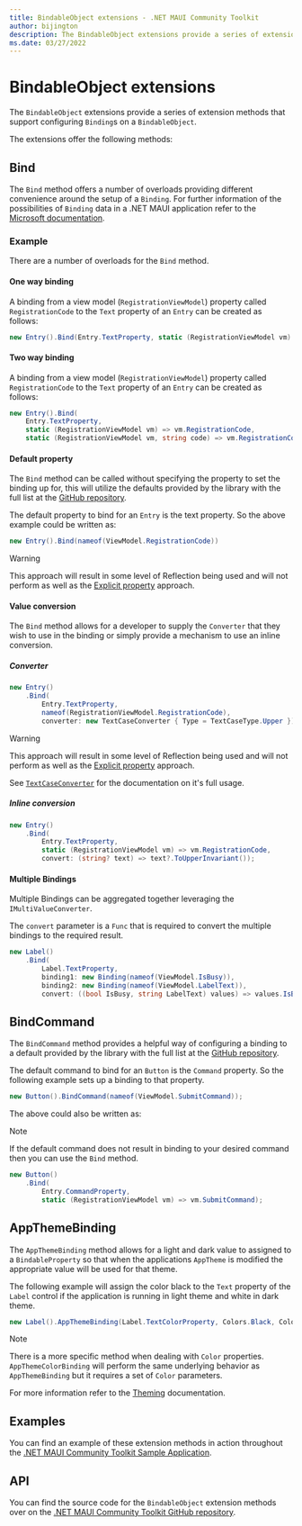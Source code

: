 ```yaml
---
title: BindableObject extensions - .NET MAUI Community Toolkit
author: bijington
description: The BindableObject extensions provide a series of extension methods that support configuring Bindings on a BindableObject.
ms.date: 03/27/2022
---
```


# BindableObject extensions

The `BindableObject` extensions provide a series of extension methods that support configuring `Binding`s on a `BindableObject`.

The extensions offer the following methods:

## Bind

The `Bind` method offers a number of overloads providing different convenience around the setup of a `Binding`. For further information of the possibilities of `Binding` data in a .NET MAUI application refer to the [Microsoft documentation](/dotnet/maui/fundamentals/data-binding/).

### Example

There are a number of overloads for the `Bind` method.

#### One way binding

A binding from a view model (`RegistrationViewModel`) property called `RegistrationCode` to the `Text` property of an `Entry` can be created as follows:

```csharp
new Entry().Bind(Entry.TextProperty, static (RegistrationViewModel vm) => vm.RegistrationCode)
```

#### Two way binding

A binding from a view model (`RegistrationViewModel`) property called `RegistrationCode` to the `Text` property of an `Entry` can be created as follows:

```csharp
new Entry().Bind(
    Entry.TextProperty,
    static (RegistrationViewModel vm) => vm.RegistrationCode,
    static (RegistrationViewModel vm, string code) => vm.RegistrationCode = code)
```

#### Default property

The `Bind` method can be called without specifying the property to set the binding up for, this will utilize the defaults provided by the library with the full list at the [GitHub repository](https://github.com/CommunityToolkit/Maui.Markup/blob/523ff96160889f0806f7686e25c5d651fa7d8b7e/src/CommunityToolkit.Maui.Markup/DefaultBindableProperties.cs).

The default property to bind for an `Entry` is the text property. So the above example could be written as:

```csharp
new Entry().Bind(nameof(ViewModel.RegistrationCode))
```

> [!WARNING]
> This approach will result in some level of Reflection being used and will not perform as well as the [Explicit property](#explicit-property) approach.

#### Value conversion

The `Bind` method allows for a developer to supply the `Converter` that they wish to use in the binding or simply provide a mechanism to use an inline conversion.

##### Converter

```csharp
new Entry()
    .Bind(
        Entry.TextProperty,
        nameof(RegistrationViewModel.RegistrationCode),
        converter: new TextCaseConverter { Type = TextCaseType.Upper });
```

> [!WARNING]
> This approach will result in some level of Reflection being used and will not perform as well as the [Explicit property](#inline-conversion) approach.

See [`TextCaseConverter`](../../converters/text-case-converter.md) for the documentation on it's full usage.

##### Inline conversion

```csharp
new Entry()
    .Bind(
        Entry.TextProperty,
        static (RegistrationViewModel vm) => vm.RegistrationCode,
        convert: (string? text) => text?.ToUpperInvariant());
```

#### Multiple Bindings

Multiple Bindings can be aggregated together leveraging the `IMultiValueConverter`.

The `convert` parameter is a `Func` that is required to convert the multiple bindings to the required result.

```csharp
new Label()
    .Bind(
        Label.TextProperty,
        binding1: new Binding(nameof(ViewModel.IsBusy)),
        binding2: new Binding(nameof(ViewModel.LabelText)),
        convert: ((bool IsBusy, string LabelText) values) => values.IsBusy ? string.Empty : values.LabelText)
```

## BindCommand

The `BindCommand` method provides a helpful way of configuring a binding to a default provided by the library with the full list at the [GitHub repository](https://github.com/CommunityToolkit/Maui.Markup/blob/523ff96160889f0806f7686e25c5d651fa7d8b7e/src/CommunityToolkit.Maui.Markup/DefaultBindableProperties.cs).

The default command to bind for an `Button` is the `Command` property. So the following example sets up a binding to that property.

```csharp
new Button().BindCommand(nameof(ViewModel.SubmitCommand));
```

The above could also be written as:

> [!NOTE]
> If the default command does not result in binding to your desired command then you can use the `Bind` method.

```csharp
new Button()
    .Bind(
        Entry.CommandProperty,
        static (RegistrationViewModel vm) => vm.SubmitCommand);
```

## AppThemeBinding

The `AppThemeBinding` method allows for a light and dark value to assigned to a `BindableProperty` so that when the applications `AppTheme` is modified the appropriate value will be used for that theme.

The following example will assign the color black to the `Text` property of the `Label` control if the application is running in light theme and white in dark theme.

```csharp
new Label().AppThemeBinding(Label.TextColorProperty, Colors.Black, Colors.White);
```

> [!NOTE]
> There is a more specific method when dealing with `Color` properties. `AppThemeColorBinding` will perform the same underlying behavior as `AppThemeBinding` but it requires a set of `Color` parameters.

For more information refer to the [Theming](../theming.md) documentation.

## Examples

You can find an example of these extension methods in action throughout the [.NET MAUI Community Toolkit Sample Application](https://github.com/CommunityToolkit/Maui.Markup/blob/main/samples/CommunityToolkit.Maui.Markup.Sample/).

## API

You can find the source code for the `BindableObject` extension methods over on the [.NET MAUI Community Toolkit GitHub repository](https://github.com/CommunityToolkit/Maui.Markup/blob/main/src/CommunityToolkit.Maui.Markup/BindableObjectExtensions.cs).
